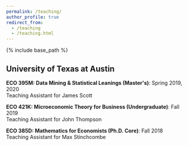 ```yaml
---
permalink: /teaching/
author_profile: true
redirect_from:
  - /teaching
  - /teaching.html
---
```


{% include base_path %}

## University of Texas at Austin

**ECO 395M: Data Mining & Statistical Leanings (Master's)**: Spring 2019, 2020  
Teaching Assistant for James Scott  


**ECO 421K: Microeconomic Theory for Business (Undergraduate)**: Fall 2019  
Teaching Assistant for John Thompson  


**ECO 385D: Mathematics for Economists (Ph.D. Core)**: Fall 2018  
Teaching Assistant for Max Stinchcombe  
